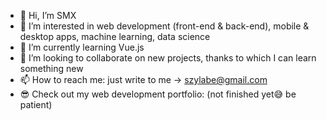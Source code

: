 - 👋 Hi, I’m SMX
- 👀 I’m interested in web development (front-end & back-end), mobile & desktop apps, machine learning, data science
- 🌱 I’m currently learning Vue.js
- 💞️ I’m looking to collaborate on new projects, thanks to which I can learn something new
- 📫 How to reach me: just write to me -> szylabe@gmail.com
- 😎 Check out my web development portfolio: (not finished yet😅 be patient)

<!---
SzymixoSzymixo/SzymixoSzymixo is a ✨ special ✨ repository because its `README.md` (this file) appears on your GitHub profile.
You can click the Preview link to take a look at your changes.
--->
